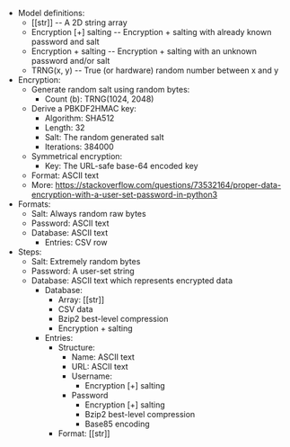 -   Model definitions:
    -   [[str]] -- A 2D string array
    -   Encryption [+] salting -- Encryption + salting with already known password and salt
    -   Encryption + salting -- Encryption + salting with an unknown password and/or salt
    -   TRNG(x, y) -- True (or hardware) random number between x and y
-   Encryption:
    -   Generate random salt using random bytes:
        -   Count (b): TRNG(1024, 2048)
    -   Derive a PBKDF2HMAC key:
        -   Algorithm: SHA512
        -   Length: 32
        -   Salt: The random generated salt
        -   Iterations: 384000
    -   Symmetrical encryption:
        -   Key: The URL-safe base-64 encoded key
    -   Format: ASCII text
    -   More: <https://stackoverflow.com/questions/73532164/proper-data-encryption-with-a-user-set-password-in-python3>
-   Formats:
    -   Salt: Always random raw bytes
    -   Password: ASCII text
    -   Database: ASCII text
        -   Entries: CSV row
-   Steps:
    -   Salt: Extremely random bytes
    -   Password: A user-set string
    -   Database: ASCII text which represents encrypted data
        -   Database:
            -   Array: [[str]]
            -   CSV data
            -   Bzip2 best-level compression
            -   Encryption + salting
        -   Entries:
            -   Structure:
                -   Name: ASCII text
                -   URL: ASCII text
                -   Username:
                    -   Encryption [+] salting
                -   Password
                    -   Encryption [+] salting
                    -   Bzip2 best-level compression
                    -   Base85 encoding
            -   Format: [[str]]
